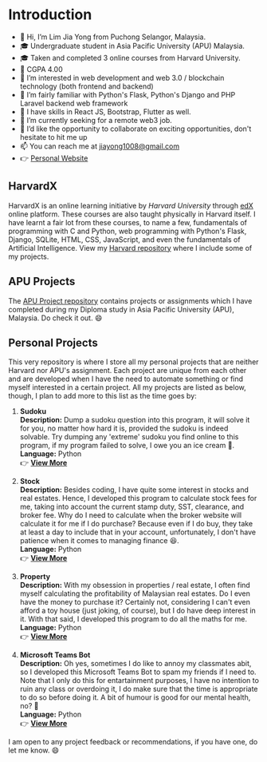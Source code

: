 # Introduction
- 👋 Hi, I’m Lim Jia Yong from Puchong Selangor, Malaysia.
- 🎓 Undergraduate student in Asia Pacific University (APU) Malaysia.
- 🎓 Taken and completed 3 online courses from Harvard University.
- 💯 CGPA 4.00
- 👀 I’m interested in web development and web 3.0 / blockchain technology (both frontend and backend)
- 🌱 I’m fairly familiar with Python's Flask, Python's Django and PHP Laravel backend web framework
- 🌱 I have skills in React JS, Bootstrap, Flutter as well.
- 💞️ I’m currently seeking for a remote web3 job.
- 💞️ I’d like the opportunity to collaborate on exciting opportunities, don't hesitate to hit me up
- 📫 You can reach me at jiayong1008@gmail.com
- 👉 [Personal Website](https://jiayong1008.github.io/)

## HarvardX
HarvardX is an online learning initiative by *Harvard University* through [edX](https://www.edx.org/school/harvardx) online platform. These courses are also taught physically in Harvard itself. I have learnt a fair lot from these courses, to name a few, fundamentals of programming with C and Python, web programming with Python's Flask, Django, SQLite, HTML, CSS, JavaScript, and even the fundamentals of Artificial Intelligence. View my [Harvard repository](https://github.com/jiayong1008/harvardx) where I include some of my projects.  

## APU Projects
The [APU Project repository](https://github.com/jiayong1008/apu) contains projects or assignments which I have completed during my Diploma study in Asia Pacific University (APU), Malaysia. Do check it out. 😄

## Personal Projects
This very repository is where I store all my personal projects that are neither Harvard nor APU's assignment. Each project are unique from each other and are developed when I have the need to automate something or find myself interested in a certain project. All my projects are listed as below, though, I plan to add more to this list as the time goes by:

1. **Sudoku**  
**Description:** Dump a sudoku question into this program, it will solve it for you, no matter how hard it is, provided the sudoku is indeed solvable. Try dumping any 'extreme' sudoku you find online to this program, if my program failed to solve, I owe you an ice cream 🍦.  
**Language:** Python  
:point_right: **[View More](https://github.com/jiayong1008/jiayong1008/tree/ai/sudoku)**  

2. **Stock**  
**Description:** Besides coding, I have quite some interest in stocks and real estates. Hence, I developed this program to calculate stock fees for me, taking into account the current stamp duty, SST, clearance, and broker fee. Why do I need to calculate when the broker website will calculate it for me if I do purchase? Because even if I do buy, they take at least a day to include that in your account, unfortunately, I don't have patience when it comes to managing finance 😆.  
**Language:** Python  
:point_right: **[View More](https://github.com/jiayong1008/jiayong1008/tree/finance/stock)** 

3. **Property**  
**Description:** With my obsession in properties / real estate, I often find myself calculating the profitability of Malaysian real estates. Do I even have the money to purchase it? Certainly not, considering I can't even afford a toy house (just joking, of course), but I do have deep interest in it. With that said, I developed this program to do all the maths for me.  
**Language:** Python  
:point_right: **[View More](https://github.com/jiayong1008/jiayong1008/tree/finance/property)**  

4. **Microsoft Teams Bot**  
**Description:** Oh yes, sometimes I do like to annoy my classmates abit, so I developed this Microsoft Teams Bot to spam my friends if I need to. Note that I only do this for entartainment purposes, I have no intention to ruin any class or overdoing it, I do make sure that the time is appropriate to do so before doing it. A bit of humour is good for our mental health, no? 👀  
**Language:** Python  
:point_right: **[View More](https://github.com/jiayong1008/jiayong1008/blob/entertainment/teamsbot/teamsbot.py)** 

I am open to any project feedback or recommendations, if you have one, do let me know. 😄

<!---
jiayong1008/jiayong1008 is a ✨ special ✨ repository because its `README.md` (this file) appears on your GitHub profile.
You can click the Preview link to take a look at your changes.
--->
